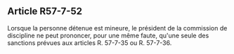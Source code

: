 Article R57-7-52
----
Lorsque la personne détenue est mineure, le président de la commission de
discipline ne peut prononcer, pour une même faute, qu'une seule des sanctions
prévues aux articles R. 57-7-35 ou R. 57-7-36.
